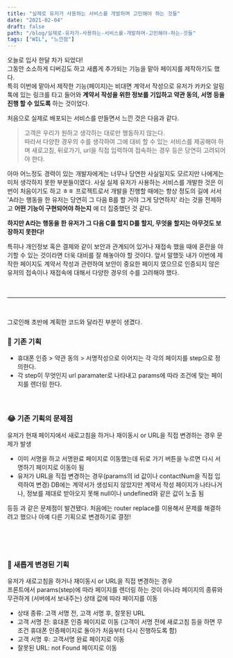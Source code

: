 ```yaml
---
title: "실제로 유저가 사용하는 서비스를 개발하며 고민해야 하는 것들"
date: "2021-02-04"
draft: false
path: "/blog/실제로-유저가-사용하는-서비스를-개발하며-고민해야-하는-것들"
tags: ["WIL", "느낀점"]
---
```


오늘로 입사 한달 차가 되었다!  
그동안 소소하게 디버깅도 하고 새롭게 추가되는 기능을 맡아 페이지를 제작하기도 했다.  
특히 이번에 맡아서 제작한 기능(페이지)는  비대면 계약서 작성으로 유저가 카카오 알림톡에 있는 링크를 타고 들어와 **계약서 작성을 위한 정보를 기입하고 약관 동의, 서명 등을 진행 할 수 있도록** 하는 것이었다.
<br/>

처음으로 실제로 배포되는 서비스를 만들면서 느낀 것은 다음과 같다.  
> 고객은 우리가 원하고 생각하는 대로만 행동하지 않는다.  
따라서 다양한 경우의 수를 생각하여 그에 대비 할 수 있는 서비스를 제공해야 하며 새로고침, 뒤로가기, url을 직접 입력하여 접속하는 경우 등은 당연히 고려되어야 한다.

아마 어느정도 경력이 있는 개발자에게는 너무나 당연한 사실일지도 모르지만 나에게는 미처 생각하지 못한 부분들이였다. 사실 실제 유저가 사용하는 서비스를 개발한 것은 이번이 처음이기도 하고 ㅎㅎ 프로젝트로서 개발을 진행할 때에는 항상 정도의 길에 서서 'A라는 행동을 한 유저는 당연히 그 다음 B를 할 거야 그게 당연하지' 라는 것을 전제하고 **어떤 기능이 구현되어야 하는지** 에 더  집중했던 것 같다.  

**하지만  A라는 행동을 한 유저가 그 다음 C를 할지 D를 할지, 무엇을 할지는 아무것도 보장하지 못한다!**


특히나 개인정보 혹은 결제와 같이 보안과 관계되어 있거나 재접속 했을 때에 혼란을 야기할 수 있는 것이라면 더욱 대비를 잘 해놓아야 할 것이다. 앞서 말했듯 내가 이번에 제작한 페이지도 계약서 작성과 관련하여 보안이 중요한 페이지 였으므로 인증되지 않은 유저의 접속이나 재접속에 대해서 다양한 경우의 수를 고려해야 했다.  
<br/><br/>

---
<br/>

그로인해 초반에 계획한 코드와 달라진 부분이 생겼다. 

### 🙂 기존 기획
* 휴대폰 인증 > 약관 동의 > 서명작성으로 이어지는 각 각의 페이지를 step으로 정의한다.
* 각 step이 무엇인지 url paramater로 나타내고 params에 따라 조건에 맞는 페이지를 렌더링 한다.
<br/><br/><br/>

### 😂 기존 기획의 문제점
유저가 현재 페이지에서 새로고침을 하거나 재이동시 or URL을 직접 변경하는 경우 문제가 발생
* 이미 서명을 하고 서명완료 페이지로 이동했는데 뒤로 가기 버튼을 누르면 다시 서명하기 페이지로 이동이 됨
* 유저가 URL을 직접 변경하는 경우(params의 id 값이나 contactNum을 직접 입력하여 변경) DB에는 계약서가 생성되지 않았지만 계약서 작성 페이지가 나타나거나, 정보를 제대로 받아오지 못해 null이나 undefined와 같은 값이 노출 됨  

등등 과 같은 문제점이 발견됐다. 처음에는 router replace를 이용해서 문제를 해결하려고 했으나 아예 다른 기획으로 변경하기로 결정!


<br/><br/><br/>

### 🙂 새롭게 변경된 기획
유저가 새로고침을 하거나 재이동시 or URL을 직접 변경하는 경우  
프론트에서 params(step)에 따라 페이지를 렌더링 하는 것이 아니라 페이지의 종류와 무관하게 (서버에서 보내주는) 상태 값에 따라 페이지를 이동

* 상태 종류: 고객 서명 전, 고객 서명 후, 잘못된 URL
* 고객 서명 전: 휴대폰 인증 페이지로 이동 (고객이 서명 전에 새로고침 등을 하면 무조건 휴대폰 인증페이지로 돌아가 처음부터 다시 진행하도록 함)
* 고객 서명 후: 고객서명 완료 페이지로 이동
* 잘못된 URL: not Found 페이지로 이동
